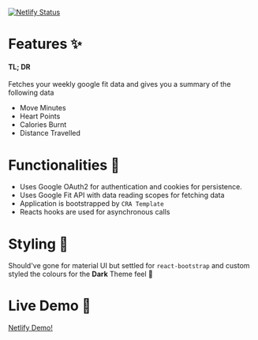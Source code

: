 [![Netlify Status](https://api.netlify.com/api/v1/badges/ec6100f8-9d7a-4557-abfb-0c04397d5acd/deploy-status)](https://app.netlify.com/sites/fitmeup/deploys)

# Features :sparkles: 

#### TL; DR
Fetches your weekly google fit data and gives you a summary of the following data
- Move Minutes
- Heart Points
- Calories Burnt
- Distance Travelled

# Functionalities :wrench: 
- Uses Google OAuth2 for authentication and cookies for persistence.
- Uses Google Fit API with data reading scopes for fetching data
- Application is bootstrapped by `CRA Template`
- Reacts hooks are used for asynchronous calls

# Styling :art: 
 Should've gone for material UI but settled for `react-bootstrap` and custom styled the colours for the **Dark** Theme feel :crescent_moon: 
 
# Live Demo :walking:
[Netlify Demo!](http://fitmeup.netlify.com/)
